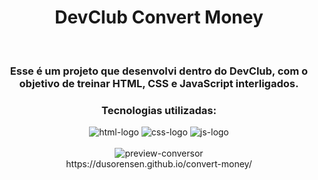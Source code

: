 <div align="center">
<h1>DevClub Convert Money</h1>
<br>
<h3>Esse é um projeto que desenvolvi dentro do DevClub, com o objetivo de treinar HTML, CSS e JavaScript interligados.
<br>
<h3><p>Tecnologias utilizadas:</p></h3> <img src="https://img.shields.io/badge/HTML5-E34F26?style=for-the-badge&logo=html5&logoColor=white" alt=html-logo /> <img src="https://img.shields.io/badge/CSS-239120?&style=for-the-badge&logo=css3&logoColor=white" alt=css-logo /> <img src="https://img.shields.io/badge/JavaScript-F7DF1E?style=for-the-badge&logo=javascript&logoColor=black" alt=js-logo />
<br>
<br>
<img src="https://github.com/dusorensen/project-jsweb/blob/master/assets/preview%20conversor.png?raw=true" alt="preview-conversor" />
<br>
https://dusorensen.github.io/convert-money/
</div>

